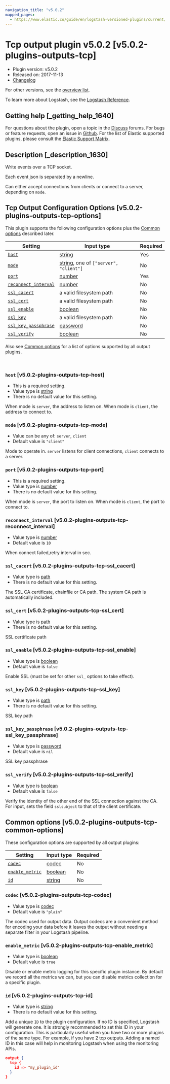 ```yaml
---
navigation_title: "v5.0.2"
mapped_pages:
  - https://www.elastic.co/guide/en/logstash-versioned-plugins/current/v5.0.2-plugins-outputs-tcp.html
---
```


# Tcp output plugin v5.0.2 [v5.0.2-plugins-outputs-tcp]


* Plugin version: v5.0.2
* Released on: 2017-11-13
* [Changelog](https://github.com/logstash-plugins/logstash-output-tcp/blob/v5.0.2/CHANGELOG.md)

For other versions, see the [overview list](output-tcp-index.md).

To learn more about Logstash, see the [Logstash Reference](logstash://reference/index.md).

## Getting help [_getting_help_1640]

For questions about the plugin, open a topic in the [Discuss](http://discuss.elastic.co) forums. For bugs or feature requests, open an issue in [Github](https://github.com/logstash-plugins/logstash-output-tcp). For the list of Elastic supported plugins, please consult the [Elastic Support Matrix](https://www.elastic.co/support/matrix#matrix_logstash_plugins).


## Description [_description_1630]

Write events over a TCP socket.

Each event json is separated by a newline.

Can either accept connections from clients or connect to a server, depending on `mode`.


## Tcp Output Configuration Options [v5.0.2-plugins-outputs-tcp-options]

This plugin supports the following configuration options plus the [Common options](v5-0-2-plugins-outputs-tcp.md#v5.0.2-plugins-outputs-tcp-common-options) described later.

| Setting | Input type | Required |
| --- | --- | --- |
| [`host`](v5-0-2-plugins-outputs-tcp.md#v5.0.2-plugins-outputs-tcp-host) | [string](logstash://reference/configuration-file-structure.md#string) | Yes |
| [`mode`](v5-0-2-plugins-outputs-tcp.md#v5.0.2-plugins-outputs-tcp-mode) | [string](logstash://reference/configuration-file-structure.md#string), one of `["server", "client"]` | No |
| [`port`](v5-0-2-plugins-outputs-tcp.md#v5.0.2-plugins-outputs-tcp-port) | [number](logstash://reference/configuration-file-structure.md#number) | Yes |
| [`reconnect_interval`](v5-0-2-plugins-outputs-tcp.md#v5.0.2-plugins-outputs-tcp-reconnect_interval) | [number](logstash://reference/configuration-file-structure.md#number) | No |
| [`ssl_cacert`](v5-0-2-plugins-outputs-tcp.md#v5.0.2-plugins-outputs-tcp-ssl_cacert) | a valid filesystem path | No |
| [`ssl_cert`](v5-0-2-plugins-outputs-tcp.md#v5.0.2-plugins-outputs-tcp-ssl_cert) | a valid filesystem path | No |
| [`ssl_enable`](v5-0-2-plugins-outputs-tcp.md#v5.0.2-plugins-outputs-tcp-ssl_enable) | [boolean](logstash://reference/configuration-file-structure.md#boolean) | No |
| [`ssl_key`](v5-0-2-plugins-outputs-tcp.md#v5.0.2-plugins-outputs-tcp-ssl_key) | a valid filesystem path | No |
| [`ssl_key_passphrase`](v5-0-2-plugins-outputs-tcp.md#v5.0.2-plugins-outputs-tcp-ssl_key_passphrase) | [password](logstash://reference/configuration-file-structure.md#password) | No |
| [`ssl_verify`](v5-0-2-plugins-outputs-tcp.md#v5.0.2-plugins-outputs-tcp-ssl_verify) | [boolean](logstash://reference/configuration-file-structure.md#boolean) | No |

Also see [Common options](v5-0-2-plugins-outputs-tcp.md#v5.0.2-plugins-outputs-tcp-common-options) for a list of options supported by all output plugins.

 

### `host` [v5.0.2-plugins-outputs-tcp-host]

* This is a required setting.
* Value type is [string](logstash://reference/configuration-file-structure.md#string)
* There is no default value for this setting.

When mode is `server`, the address to listen on. When mode is `client`, the address to connect to.


### `mode` [v5.0.2-plugins-outputs-tcp-mode]

* Value can be any of: `server`, `client`
* Default value is `"client"`

Mode to operate in. `server` listens for client connections, `client` connects to a server.


### `port` [v5.0.2-plugins-outputs-tcp-port]

* This is a required setting.
* Value type is [number](logstash://reference/configuration-file-structure.md#number)
* There is no default value for this setting.

When mode is `server`, the port to listen on. When mode is `client`, the port to connect to.


### `reconnect_interval` [v5.0.2-plugins-outputs-tcp-reconnect_interval]

* Value type is [number](logstash://reference/configuration-file-structure.md#number)
* Default value is `10`

When connect failed,retry interval in sec.


### `ssl_cacert` [v5.0.2-plugins-outputs-tcp-ssl_cacert]

* Value type is [path](logstash://reference/configuration-file-structure.md#path)
* There is no default value for this setting.

The SSL CA certificate, chainfile or CA path. The system CA path is automatically included.


### `ssl_cert` [v5.0.2-plugins-outputs-tcp-ssl_cert]

* Value type is [path](logstash://reference/configuration-file-structure.md#path)
* There is no default value for this setting.

SSL certificate path


### `ssl_enable` [v5.0.2-plugins-outputs-tcp-ssl_enable]

* Value type is [boolean](logstash://reference/configuration-file-structure.md#boolean)
* Default value is `false`

Enable SSL (must be set for other `ssl_` options to take effect).


### `ssl_key` [v5.0.2-plugins-outputs-tcp-ssl_key]

* Value type is [path](logstash://reference/configuration-file-structure.md#path)
* There is no default value for this setting.

SSL key path


### `ssl_key_passphrase` [v5.0.2-plugins-outputs-tcp-ssl_key_passphrase]

* Value type is [password](logstash://reference/configuration-file-structure.md#password)
* Default value is `nil`

SSL key passphrase


### `ssl_verify` [v5.0.2-plugins-outputs-tcp-ssl_verify]

* Value type is [boolean](logstash://reference/configuration-file-structure.md#boolean)
* Default value is `false`

Verify the identity of the other end of the SSL connection against the CA. For input, sets the field `sslsubject` to that of the client certificate.



## Common options [v5.0.2-plugins-outputs-tcp-common-options]

These configuration options are supported by all output plugins:

| Setting | Input type | Required |
| --- | --- | --- |
| [`codec`](v5-0-2-plugins-outputs-tcp.md#v5.0.2-plugins-outputs-tcp-codec) | [codec](logstash://reference/configuration-file-structure.md#codec) | No |
| [`enable_metric`](v5-0-2-plugins-outputs-tcp.md#v5.0.2-plugins-outputs-tcp-enable_metric) | [boolean](logstash://reference/configuration-file-structure.md#boolean) | No |
| [`id`](v5-0-2-plugins-outputs-tcp.md#v5.0.2-plugins-outputs-tcp-id) | [string](logstash://reference/configuration-file-structure.md#string) | No |

### `codec` [v5.0.2-plugins-outputs-tcp-codec]

* Value type is [codec](logstash://reference/configuration-file-structure.md#codec)
* Default value is `"plain"`

The codec used for output data. Output codecs are a convenient method for encoding your data before it leaves the output without needing a separate filter in your Logstash pipeline.


### `enable_metric` [v5.0.2-plugins-outputs-tcp-enable_metric]

* Value type is [boolean](logstash://reference/configuration-file-structure.md#boolean)
* Default value is `true`

Disable or enable metric logging for this specific plugin instance. By default we record all the metrics we can, but you can disable metrics collection for a specific plugin.


### `id` [v5.0.2-plugins-outputs-tcp-id]

* Value type is [string](logstash://reference/configuration-file-structure.md#string)
* There is no default value for this setting.

Add a unique `ID` to the plugin configuration. If no ID is specified, Logstash will generate one. It is strongly recommended to set this ID in your configuration. This is particularly useful when you have two or more plugins of the same type. For example, if you have 2 tcp outputs. Adding a named ID in this case will help in monitoring Logstash when using the monitoring APIs.

```json
output {
  tcp {
    id => "my_plugin_id"
  }
}
```



